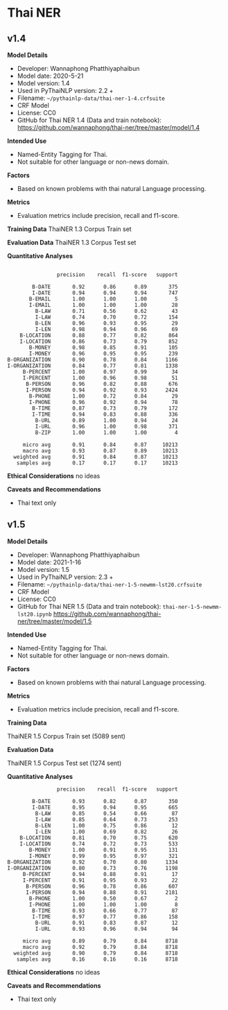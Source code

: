 # Thai NER

## v1.4

**Model Details**

- Developer: Wannaphong Phatthiyaphaibun
- Model date: 2020-5-21
- Model version: 1.4
- Used in PyThaiNLP version: 2.2 +
- Filename: `~/pythainlp-data/thai-ner-1-4.crfsuite`
- CRF Model
- License: CC0
- GitHub for Thai NER 1.4 (Data and train notebook): https://github.com/wannaphong/thai-ner/tree/master/model/1.4

**Intended Use**

- Named-Entity Tagging for Thai.
- Not suitable for other language or non-news domain.

**Factors**

- Based on known problems with thai natural Language processing.

**Metrics**

- Evaluation metrics include precision, recall and f1-score.

**Training Data**
ThaiNER 1.3 Corpus Train set

**Evaluation Data**
ThaiNER 1.3 Corpus Test set

**Quantitative Analyses**

```

                precision    recall  f1-score   support

        B-DATE       0.92      0.86      0.89       375
        I-DATE       0.94      0.94      0.94       747
       B-EMAIL       1.00      1.00      1.00         5
       I-EMAIL       1.00      1.00      1.00        28
         B-LAW       0.71      0.56      0.62        43
         I-LAW       0.74      0.70      0.72       154
         B-LEN       0.96      0.93      0.95        29
         I-LEN       0.98      0.94      0.96        69
    B-LOCATION       0.88      0.77      0.82       864
    I-LOCATION       0.86      0.73      0.79       852
       B-MONEY       0.98      0.85      0.91       105
       I-MONEY       0.96      0.95      0.95       239
B-ORGANIZATION       0.90      0.78      0.84      1166
I-ORGANIZATION       0.84      0.77      0.81      1338
     B-PERCENT       1.00      0.97      0.99        34
     I-PERCENT       1.00      0.96      0.98        51
      B-PERSON       0.96      0.82      0.88       676
      I-PERSON       0.94      0.92      0.93      2424
       B-PHONE       1.00      0.72      0.84        29
       I-PHONE       0.96      0.92      0.94        78
        B-TIME       0.87      0.73      0.79       172
        I-TIME       0.94      0.83      0.88       336
         B-URL       0.89      1.00      0.94        24
         I-URL       0.96      1.00      0.98       371
         B-ZIP       1.00      1.00      1.00         4

     micro avg       0.91      0.84      0.87     10213
     macro avg       0.93      0.87      0.89     10213
  weighted avg       0.91      0.84      0.87     10213
   samples avg       0.17      0.17      0.17     10213
```
**Ethical Considerations**
no ideas

**Caveats and Recommendations**

- Thai text only


## v1.5

**Model Details**

- Developer: Wannaphong Phatthiyaphaibun
- Model date: 2021-1-16
- Model version: 1.5
- Used in PyThaiNLP version: 2.3 +
- Filename: `~/pythainlp-data/thai-ner-1-5-newmm-lst20.crfsuite`
- CRF Model
- License: CC0
- GitHub for Thai NER 1.5 (Data and train notebook): `thai-ner-1-5-newmm-lst20.ipynb` https://github.com/wannaphong/thai-ner/tree/master/model/1.5

**Intended Use**

- Named-Entity Tagging for Thai.
- Not suitable for other language or non-news domain.

**Factors**

- Based on known problems with thai natural Language processing.

**Metrics**

- Evaluation metrics include precision, recall and f1-score.

**Training Data**

ThaiNER 1.5 Corpus Train set (5089 sent)

**Evaluation Data**

ThaiNER 1.5 Corpus Test set (1274 sent)

**Quantitative Analyses**

```
                precision    recall  f1-score   support

        B-DATE       0.93      0.82      0.87       350
        I-DATE       0.95      0.94      0.95       665
         B-LAW       0.85      0.54      0.66        87
         I-LAW       0.85      0.64      0.73       253
         B-LEN       1.00      0.75      0.86        12
         I-LEN       1.00      0.69      0.82        26
    B-LOCATION       0.81      0.70      0.75       620
    I-LOCATION       0.74      0.72      0.73       533
       B-MONEY       1.00      0.91      0.95       131
       I-MONEY       0.99      0.95      0.97       321
B-ORGANIZATION       0.92      0.70      0.80      1334
I-ORGANIZATION       0.80      0.73      0.76      1198
     B-PERCENT       0.94      0.88      0.91        17
     I-PERCENT       0.91      0.95      0.93        22
      B-PERSON       0.96      0.78      0.86       607
      I-PERSON       0.94      0.88      0.91      2181
       B-PHONE       1.00      0.50      0.67         2
       I-PHONE       1.00      1.00      1.00         8
        B-TIME       0.93      0.66      0.77        87
        I-TIME       0.97      0.77      0.86       158
         B-URL       0.91      0.83      0.87        12
         I-URL       0.93      0.96      0.94        94

     micro avg       0.89      0.79      0.84      8718
     macro avg       0.92      0.79      0.84      8718
  weighted avg       0.90      0.79      0.84      8718
   samples avg       0.16      0.16      0.16      8718
```

**Ethical Considerations**
no ideas

**Caveats and Recommendations**

- Thai text only